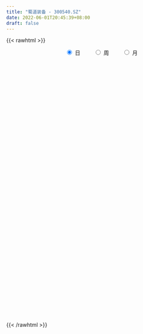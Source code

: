 ```yaml
---
title: "蜀道装备 - 300540.SZ"
date: 2022-06-01T20:45:39+08:00
draft: false
---
```

{{< rawhtml >}}
    <div style="text-align: center">
        <label style="padding: 1rem;"><input style="margin-right: .5rem" type="radio" name="period" value="D" checked onclick="period_change(this)">日</label>
        <label style="padding: 1rem;"><input style="margin-right: .5rem" type="radio" name="period" value="W" onclick="period_change(this)">周</label>
        <label style="padding: 1rem;"><input style="margin-right: .5rem" type="radio" name="period" value="M" onclick="period_change(this)">月</label>
    </div>
    <div id="chart" style="height: 700px;"></div> 
    <script type="text/javascript">
        const D_v = [15487.01,14985.45,11866.71,11725.35,17617.91,15800.18,17338.1,17106.5,16348.01,27650.5,30309.46,19472.51,12977.3,16371.07,14835.5,10976.0,11771.01,9877.78,8500.26,81813.55,76382.62,54698.46,32431.5,56734.54,30459.11,31703.02,46039.44,48944.32,33247.04,25998.52,37545.31,26115.52,20439.05,54640.87,38527.54,40361.51,35949.09,28441.03,24555.9,28656.33,52818.0,88487.26,54653.67,70849.61,59965.22,41745.02,41922.12,31054.97,33450.35,117391.21,143269.66,85613.53,66713.54,77301.54,101838.67,130208.81,105725.58,160867.31,116273.21,135493.23,91345.58,260689.05,256655.58,168277.73,119830.9,125265.69,144217.44,141860.81,141914.11,182143.1,175519.91,129649.89,126473.84,76357.59,101403.18,64773.76,81170.56,92045.07,109621.09,99888.38,95085.54,56014.99,42242.1,54832.68,40538.03,40065.52,46234.05,36513.03,68475.61,60937.37,39377.0,28018.51,28489.57,28840.37,30086.84,26316.01,49199.14,46244.61,53836.8,37937.01,46236.5,46355.31,29741.0,60829.52,92384.11,60978.09,46427.09,41606.92,50324.54,56544.46,61222.46,77576.89,55943.58,62855.98,50834.57,43490.47,35970.52,38072.96,88017.67,96680.37,58030.56,97355.72,135824.09,110740.21,68250.5,59288.69,57426.48,53417.5,49376.0,186128.57,185643.26,124708.43,100867.76,106215.74,83414.24,62376.57,69787.38,55408.02,86367.29,91299.81,72224.0,146271.22,98279.01,88678.11,59198.0,94698.54,92537.65,85050.55,69867.52,103724.04,50274.5,52856.01,51272.01,35445.01,82035.01,65107.52,44359.75,33101.0,39879.81,25454.54,28032.75,22286.96,18080.54,29042.26,21174.01,25176.81,20500.0,13029.38,22271.0,25619.0,35204.5,26344.2,17618.51,17258.0,23875.44,16687.0,21872.0,15574.02,12614.19,21040.19,24212.19,14170.5,21289.02,34484.69,21622.74,52560.87,38299.5,21706.46,24851.88,18101.53,53849.12,30366.28,17904.0,21853.0,25584.8,18942.53,15782.51,20489.84,26877.46,33659.1,103031.25,76541.15,41020.02,78528.21,143709.84,98681.45,59521.56,37139.05,27084.05,26712.0,25062.51,19960.04,45706.6,31422.0,20325.15,27726.45,24322.45,13401.5,19738.0,29291.01,12254.0,17285.5,23463.01,20565.04,13873.91,28153.02,21558.78,22287.16,18392.47,23111.81,18616.29,16434.04,10282.04,17639.04,21154.77,13140.5,11578.0,13848.54,18389.0,19493.0,21446.48,19752.78,20974.0,39181.5,20844.0,15761.0,14369.0,14544.18,19343.01,19936.0]
const D_histogram = [0.0,0.0197834758,0.0247194357,0.0366267612,0.0490050388,0.0500689152,0.0502530231,0.0363598116,-0.0067711862,-0.0206408896,0.0005583529,0.004334961,-0.0074836933,-0.0175915428,-0.0483933106,-0.0738480551,-0.1135939937,-0.1216643261,-0.1283259437,0.0171467744,0.1679845591,0.2258266509,0.2511900866,0.296414082,0.2776496736,0.2803943723,0.3105156681,0.32296234,0.2616773711,0.2193363925,0.1905888119,0.1146361944,0.0523836084,0.0375998191,0.046237902,0.0562346197,0.0396272701,-0.0349943855,-0.1253941417,-0.175986238,-0.1621983662,-0.0535282869,-0.0032816299,0.0664320754,0.0966781817,0.0984663318,-0.0129888955,-0.147430948,-0.1555180805,0.1059084626,0.3155459272,0.3642279406,0.3909688411,0.3569922131,0.3771857273,0.3617670537,0.3259256125,0.439878283,0.4058938389,0.422993251,0.7612591148,1.0337458338,1.0581865012,0.7007400209,0.3221005227,0.0782041083,-0.0986250435,-0.193290793,-0.2680692749,-0.1190825763,0.0413635254,-0.1447665277,-0.4614554068,-0.5991776249,-0.7437770615,-0.8215085116,-0.7665037153,-0.6945328537,-0.57646542,-0.6392356574,-0.5808603871,-0.5503979513,-0.505226154,-0.5228888882,-0.5433558719,-0.4860498004,-0.4195457796,-0.3510830365,-0.5477482966,-0.5116594864,-0.5627068899,-0.5514538071,-0.482616071,-0.4657096675,-0.465861393,-0.4009684106,-0.2186606714,-0.1517839505,-0.0002346612,0.0745500863,0.1532895956,0.2134382473,0.2391496496,0.3505117519,0.5248757968,0.5879926289,0.4778156417,0.4302721695,0.4445576302,0.3739424261,0.3857033462,0.4476004021,0.4064688648,0.3894209589,0.3383347159,0.2084703672,0.1012941793,-0.0277555073,0.097327424,0.2294126005,0.2620749754,0.2696784783,0.406704776,0.4616637435,0.4101971025,0.3537766,0.2619409021,0.1999880566,0.1167992264,0.3466739817,0.5659246747,0.5315222445,0.5231599848,0.5220688792,0.267217304,0.0932551641,-0.0338637421,-0.1931661518,-0.1506984005,-0.1017104569,-0.1281913666,0.1028395589,0.0681136839,0.0190914245,-0.0938011146,-0.0733922232,-0.0443636597,-0.1243103293,-0.1219438487,-0.3996830523,-0.5458698419,-0.6759994695,-0.7921696658,-0.8246864656,-0.7271582353,-0.6760199942,-0.6799869535,-0.6382392757,-0.6732333237,-0.6317051567,-0.6303817384,-0.6318306571,-0.5760653008,-0.5607161547,-0.5147043809,-0.53686661,-0.5151342588,-0.4601111959,-0.465829953,-0.3997689703,-0.4303922159,-0.3652284209,-0.2770722673,-0.1701984401,-0.0229839617,0.0659073942,0.042595292,0.0489985905,0.0825140502,0.1661776005,0.2414087534,0.2813336166,0.3417055794,0.3962717111,0.440244347,0.4749068375,0.4695637801,0.4606920638,0.4592345382,0.4448612087,0.4712716496,0.3797489283,0.2814197205,0.1361124347,0.0560974194,-0.0089213056,-0.0808953999,-0.1870949686,-0.3527870057,-0.3082379599,-0.0607945376,0.0789008491,0.1773823222,0.313387938,0.4337983906,0.360358339,0.1875903653,0.0262888178,-0.1130482534,-0.180002346,-0.21170797,-0.233854013,-0.1430152177,-0.152997953,-0.1461677425,-0.2488016164,-0.2315796328,-0.2532047492,-0.3051258658,-0.3949548764,-0.4142281007,-0.3943438242,-0.3564417283,-0.3690476808,-0.3326752371,-0.4371457153,-0.4772784998,-0.4234780687,-0.3834948399,-0.2500092752,-0.092425742,0.0109468416,0.0978714993,0.1786415857,0.2470837843,0.3030099181,0.3366198609,0.349884274,0.3591145302,0.3747247211,0.3984049358,0.4096776445,0.4346232553,0.3816011758,0.3556487071,0.3210475799,0.2814695803,0.2561598075,0.2539377324,0.2733824079]
const D_fast = [0.0,0.0247293447,0.0358451636,0.0569091794,0.0815387167,0.0951198219,0.1078671855,0.103063927,0.0582401327,0.0392102068,0.0605490375,0.0654093859,0.0517198083,0.0372140731,-0.0056860223,-0.0496027806,-0.1177472176,-0.1562336316,-0.1949767351,-0.0452173235,0.147616601,0.2619153555,0.350076313,0.4694038288,0.5200518388,0.5928951306,0.7006453435,0.7938326003,0.7979669742,0.8104600937,0.8293597161,0.7820661472,0.7329094633,0.7275256287,0.7477231871,0.7717785598,0.7650780277,0.6817077758,0.5599594841,0.4653708283,0.4386091086,0.5338971161,0.5833233657,0.6696450898,0.7240607416,0.7504654745,0.6357630235,0.4644632339,0.4174965813,0.70540024,0.9939241864,1.133663185,1.2581462957,1.313417721,1.4279076671,1.5029307568,1.5485707188,1.77249296,1.8399819757,1.9628297005,2.491410343,3.0223335205,3.3113208132,3.1290593381,2.8309449706,2.6065995833,2.4051141706,2.2621257228,2.1203299222,2.2395459767,2.4103329598,2.1880112747,1.7559585439,1.4684419196,1.1378982177,0.8547896396,0.7181685071,0.6165061553,0.590457234,0.3678780822,0.2810382558,0.1739012037,0.0927664625,-0.0556184938,-0.2119244454,-0.276130824,-0.3145132481,-0.3338212641,-0.6674235984,-0.7592496598,-0.9509737858,-1.0775841548,-1.1294004364,-1.2289214498,-1.3455385236,-1.3808876438,-1.2532450725,-1.2243143392,-1.0728237152,-0.9794014461,-0.8623395378,-0.7488313244,-0.6633325096,-0.4643424694,-0.1587594753,0.0513555141,0.0606324372,0.1206570074,0.2460818756,0.2689522781,0.3771390347,0.5509361912,0.61142187,0.6917292039,0.7252266398,0.6474798829,0.5656272399,0.4296386765,0.5790534637,0.7684917904,0.8666729091,0.9416960316,1.1803985232,1.3507734267,1.4018560613,1.4338797088,1.4075292365,1.395573405,1.3415843815,1.6581276322,2.0188594938,2.1173376248,2.2397653613,2.3691914755,2.1811442262,2.0304958774,1.8949110356,1.687317088,1.6921102391,1.7156705685,1.6571418172,1.9138826324,1.8961851784,1.8519357751,1.7155929574,1.717653793,1.7355914415,1.6245671896,1.596447708,1.2187877414,0.9361334913,0.6370039964,0.3227913835,0.0841029674,-0.0001583611,-0.1180251186,-0.2919888162,-0.4098009574,-0.6131033364,-0.7295014585,-0.8857734748,-1.0451800578,-1.1334310266,-1.2582609193,-1.3409252407,-1.4973041222,-1.6043553357,-1.6643600718,-1.7865363172,-1.8204175771,-1.9586388767,-1.9847821869,-1.9658941002,-1.9015698829,-1.760101395,-1.6547331905,-1.6673964697,-1.6487435236,-1.5945995513,-1.4693916009,-1.3338082597,-1.2235499923,-1.0777516347,-0.9241175752,-0.7700838525,-0.6166946527,-0.504646765,-0.3983454654,-0.2849943564,-0.1881523838,-0.0439240305,-0.0405095197,-0.0684837974,-0.1797629745,-0.2457536349,-0.3130026864,-0.4052006306,-0.5581739415,-0.8120627299,-0.8445731741,-0.6123283862,-0.4529077873,-0.3100807336,-0.0957281333,0.1331319169,0.14978145,0.0239110677,-0.1308182753,-0.2984174099,-0.410372089,-0.4950047055,-0.5756142517,-0.5205292608,-0.5687614844,-0.5984732095,-0.7633074876,-0.8039804121,-0.8889067158,-1.0171092988,-1.2056770286,-1.3285072781,-1.4072089575,-1.4584172938,-1.5632851664,-1.610081532,-1.8238384391,-1.9832908485,-2.0353599345,-2.0912504158,-2.0202671698,-1.8857900721,-1.7796807782,-1.6682882456,-1.5428577628,-1.412644618,-1.2809660047,-1.1632010968,-1.0624656151,-0.9634567264,-0.8541653552,-0.7308839065,-0.6171917868,-0.4835903621,-0.4412121477,-0.3782524396,-0.3325916719,-0.3018022764,-0.2630720972,-0.2018097393,-0.1140194618]
const D_slow = [0.0,0.0049458689,0.0111257279,0.0202824182,0.0325336779,0.0450509067,0.0576141625,0.0667041154,0.0650113188,0.0598510964,0.0599906846,0.0610744249,0.0592035016,0.0548056159,0.0427072882,0.0242452745,-0.004153224,-0.0345693055,-0.0666507914,-0.0623640978,-0.020367958,0.0360887047,0.0988862263,0.1729897468,0.2424021652,0.3125007583,0.3901296753,0.4708702603,0.5362896031,0.5911237012,0.6387709042,0.6674299528,0.6805258549,0.6899258097,0.7014852852,0.7155439401,0.7254507576,0.7167021612,0.6853536258,0.6413570663,0.6008074748,0.587425403,0.5866049956,0.6032130144,0.6273825598,0.6519991428,0.6487519189,0.6118941819,0.5730146618,0.5994917774,0.6783782592,0.7694352444,0.8671774546,0.9564255079,1.0507219398,1.1411637032,1.2226451063,1.332614677,1.4340881368,1.5398364495,1.7301512282,1.9885876867,2.253134312,2.4283193172,2.5088444479,2.528395475,2.5037392141,2.4554165158,2.3883991971,2.358628553,2.3689694344,2.3327778024,2.2174139507,2.0676195445,1.8816752791,1.6762981512,1.4846722224,1.311039009,1.166922654,1.0071137396,0.8618986429,0.724299155,0.5979926165,0.4672703945,0.3314314265,0.2099189764,0.1050325315,0.0172617724,-0.1196753018,-0.2475901734,-0.3882668959,-0.5261303476,-0.6467843654,-0.7632117823,-0.8796771305,-0.9799192332,-1.034584401,-1.0725303887,-1.072589054,-1.0539515324,-1.0156291335,-0.9622695717,-0.9024821593,-0.8148542213,-0.6836352721,-0.5366371149,-0.4171832044,-0.3096151621,-0.1984757545,-0.104990148,-0.0085643115,0.1033357891,0.2049530053,0.302308245,0.386891924,0.4390095158,0.4643330606,0.4573941838,0.4817260398,0.5390791899,0.6045979337,0.6720175533,0.7736937473,0.8891096832,0.9916589588,1.0801031088,1.1455883343,1.1955853485,1.2247851551,1.3114536505,1.4529348192,1.5858153803,1.7166053765,1.8471225963,1.9139269223,1.9372407133,1.9287747778,1.8804832398,1.8428086397,1.8173810254,1.7853331838,1.8110430735,1.8280714945,1.8328443506,1.809394072,1.7910460162,1.7799551012,1.7488775189,1.7183915567,1.6184707937,1.4820033332,1.3130034658,1.1149610494,0.908789433,0.7269998742,0.5579948756,0.3879981372,0.2284383183,0.0601299874,-0.0977963018,-0.2553917364,-0.4133494007,-0.5573657259,-0.6975447646,-0.8262208598,-0.9604375123,-1.089221077,-1.2042488759,-1.3207063642,-1.4206486068,-1.5282466608,-1.619553766,-1.6888218328,-1.7313714428,-1.7371174333,-1.7206405847,-1.7099917617,-1.6977421141,-1.6771136015,-1.6355692014,-1.5752170131,-1.5048836089,-1.4194572141,-1.3203892863,-1.2103281995,-1.0916014902,-0.9742105451,-0.8590375292,-0.7442288946,-0.6330135925,-0.5151956801,-0.420258448,-0.3499035179,-0.3158754092,-0.3018510543,-0.3040813807,-0.3243052307,-0.3710789729,-0.4592757243,-0.5363352143,-0.5515338486,-0.5318086364,-0.4874630558,-0.4091160713,-0.3006664737,-0.2105768889,-0.1636792976,-0.1571070931,-0.1853691565,-0.230369743,-0.2832967355,-0.3417602387,-0.3775140431,-0.4157635314,-0.452305467,-0.5145058711,-0.5724007793,-0.6357019666,-0.711983433,-0.8107221522,-0.9142791773,-1.0128651334,-1.1019755655,-1.1942374856,-1.2774062949,-1.3866927237,-1.5060123487,-1.6118818659,-1.7077555758,-1.7702578946,-1.7933643301,-1.7906276197,-1.7661597449,-1.7214993485,-1.6597284024,-1.5839759229,-1.4998209576,-1.4123498891,-1.3225712566,-1.2288900763,-1.1292888424,-1.0268694312,-0.9182136174,-0.8228133235,-0.7339011467,-0.6536392517,-0.5832718567,-0.5192319048,-0.4557474717,-0.3874018697]
const D_data = [['2021-05-21', 17.1, 17.46, 16.91, 17.61],['2021-05-24', 17.46, 17.77, 17.35, 18.06],['2021-05-25', 17.62, 17.67, 17.41, 17.95],['2021-05-26', 17.67, 17.83, 17.59, 17.93],['2021-05-27', 17.85, 17.94, 17.75, 18.29],['2021-05-28', 17.99, 17.88, 17.67, 18.48],['2021-05-31', 17.88, 17.92, 17.8, 18.08],['2021-06-01', 17.91, 17.75, 17.5, 17.96],['2021-06-02', 17.7, 17.25, 17.24, 17.84],['2021-06-03', 17.2, 17.46, 17.02, 18.05],['2021-06-04', 17.25, 17.92, 17.1, 18.09],['2021-06-07', 17.8, 17.78, 17.35, 17.84],['2021-06-08', 17.7, 17.57, 17.4, 17.7],['2021-06-09', 17.43, 17.53, 17.37, 17.86],['2021-06-10', 17.53, 17.14, 17.13, 17.53],['2021-06-11', 17.15, 17.01, 17.01, 17.29],['2021-06-15', 16.98, 16.58, 16.58, 17.15],['2021-06-16', 16.58, 16.75, 16.51, 16.85],['2021-06-17', 16.68, 16.62, 16.51, 16.83],['2021-06-18', 16.62, 18.85, 16.61, 19.0],['2021-06-21', 18.89, 19.79, 18.51, 21.0],['2021-06-22', 19.69, 19.35, 18.62, 19.78],['2021-06-23', 19.07, 19.37, 19.05, 19.8],['2021-06-24', 19.37, 20.05, 19.03, 20.96],['2021-06-25', 19.87, 19.58, 19.41, 20.4],['2021-06-28', 19.9, 20.07, 19.58, 20.35],['2021-06-29', 20.0, 20.79, 20.0, 21.36],['2021-06-30', 20.78, 21.0, 20.2, 21.41],['2021-07-01', 20.7, 20.25, 20.21, 21.39],['2021-07-02', 20.31, 20.48, 19.94, 20.75],['2021-07-05', 20.48, 20.71, 19.63, 20.88],['2021-07-06', 20.48, 20.05, 19.78, 20.85],['2021-07-07', 19.95, 20.01, 19.66, 20.45],['2021-07-08', 20.01, 20.53, 19.87, 21.78],['2021-07-09', 20.09, 20.94, 19.79, 21.17],['2021-07-12', 21.04, 21.15, 20.8, 21.88],['2021-07-13', 21.06, 20.94, 20.8, 21.8],['2021-07-14', 20.81, 20.07, 20.0, 20.81],['2021-07-15', 19.76, 19.46, 19.25, 19.88],['2021-07-16', 19.44, 19.55, 19.27, 20.22],['2021-07-19', 20.2, 20.21, 19.8, 21.5],['2021-07-20', 19.7, 21.73, 19.5, 22.1],['2021-07-21', 21.6, 21.49, 20.9, 21.93],['2021-07-22', 21.5, 22.17, 21.49, 23.18],['2021-07-23', 22.16, 22.1, 21.85, 23.25],['2021-07-26', 21.7, 22.0, 21.09, 22.11],['2021-07-27', 21.98, 20.41, 20.28, 22.25],['2021-07-28', 20.02, 19.48, 19.01, 20.5],['2021-07-29', 19.88, 20.64, 19.71, 20.92],['2021-07-30', 20.72, 24.77, 20.65, 24.77],['2021-08-02', 25.0, 25.66, 24.62, 26.62],['2021-08-03', 25.41, 24.72, 24.39, 25.56],['2021-08-04', 24.8, 25.07, 24.36, 25.94],['2021-08-05', 25.14, 24.72, 24.11, 26.49],['2021-08-06', 24.73, 25.8, 24.56, 26.39],['2021-08-09', 26.65, 25.82, 25.6, 28.34],['2021-08-10', 25.26, 25.87, 24.85, 26.8],['2021-08-11', 26.0, 28.45, 25.64, 30.87],['2021-08-12', 28.45, 27.35, 27.03, 28.84],['2021-08-13', 26.38, 28.49, 25.56, 29.79],['2021-08-16', 28.42, 34.19, 28.18, 34.19],['2021-08-17', 36.98, 36.01, 35.91, 40.96],['2021-08-18', 32.0, 34.85, 32.0, 38.4],['2021-08-19', 33.84, 30.2, 30.0, 34.5],['2021-08-20', 29.61, 28.7, 28.4, 30.68],['2021-08-23', 29.2, 29.22, 28.51, 30.2],['2021-08-24', 29.95, 29.27, 28.43, 30.73],['2021-08-25', 28.19, 29.8, 27.93, 30.59],['2021-08-26', 29.06, 29.75, 28.61, 30.99],['2021-08-27', 30.09, 32.94, 29.28, 33.0],['2021-08-30', 31.48, 34.23, 30.26, 35.27],['2021-08-31', 33.3, 30.11, 29.56, 33.7],['2021-09-01', 29.76, 27.19, 26.88, 31.44],['2021-09-02', 27.0, 28.08, 26.7, 28.6],['2021-09-03', 27.82, 26.97, 25.3, 28.52],['2021-09-06', 26.9, 26.83, 25.7, 27.3],['2021-09-07', 27.09, 28.02, 26.62, 28.35],['2021-09-08', 28.05, 28.19, 27.3, 29.25],['2021-09-09', 28.0, 28.95, 27.77, 30.03],['2021-09-10', 28.38, 26.5, 26.24, 28.38],['2021-09-13', 26.3, 27.65, 25.32, 28.28],['2021-09-14', 27.74, 27.2, 26.86, 28.28],['2021-09-15', 27.01, 27.26, 26.6, 27.64],['2021-09-16', 27.86, 26.21, 26.06, 28.75],['2021-09-17', 26.66, 25.7, 25.55, 26.99],['2021-09-22', 25.0, 26.4, 24.85, 26.92],['2021-09-23', 26.98, 26.51, 26.48, 28.19],['2021-09-24', 26.07, 26.6, 25.71, 27.0],['2021-09-27', 24.02, 22.56, 22.32, 25.47],['2021-09-28', 23.04, 24.59, 23.04, 25.21],['2021-09-29', 23.86, 22.98, 22.93, 24.75],['2021-09-30', 23.68, 23.14, 22.68, 23.68],['2021-10-08', 23.7, 23.58, 23.17, 24.29],['2021-10-11', 24.07, 22.68, 22.51, 24.18],['2021-10-12', 22.89, 22.02, 21.7, 23.23],['2021-10-13', 22.2, 22.53, 21.79, 22.74],['2021-10-14', 22.53, 24.28, 22.35, 24.55],['2021-10-15', 23.88, 23.21, 22.93, 23.93],['2021-10-18', 22.97, 24.65, 22.97, 24.67],['2021-10-19', 24.51, 24.18, 24.05, 25.11],['2021-10-20', 23.99, 24.59, 23.52, 25.61],['2021-10-21', 24.6, 24.74, 24.31, 25.57],['2021-10-22', 24.56, 24.59, 24.07, 25.21],['2021-10-25', 24.93, 26.15, 24.7, 26.68],['2021-10-26', 26.18, 27.96, 25.31, 28.0],['2021-10-27', 27.96, 27.57, 26.89, 28.44],['2021-10-28', 27.5, 25.63, 25.6, 27.5],['2021-10-29', 25.97, 26.3, 25.65, 27.43],['2021-11-01', 25.9, 27.3, 25.87, 27.49],['2021-11-02', 26.92, 26.39, 26.26, 28.25],['2021-11-03', 26.58, 27.56, 26.48, 28.47],['2021-11-04', 27.53, 28.73, 27.15, 28.73],['2021-11-05', 28.4, 27.86, 27.61, 28.69],['2021-11-08', 29.17, 28.36, 27.9, 29.87],['2021-11-09', 27.81, 28.09, 27.22, 28.29],['2021-11-10', 27.8, 26.89, 26.58, 27.96],['2021-11-11', 26.81, 26.72, 26.27, 27.23],['2021-11-12', 26.78, 25.9, 25.89, 26.93],['2021-11-15', 26.0, 29.17, 25.99, 29.8],['2021-11-16', 28.62, 30.16, 28.2, 30.5],['2021-11-17', 30.0, 29.64, 29.61, 30.76],['2021-11-18', 30.98, 29.74, 28.72, 32.3],['2021-11-19', 28.1, 32.13, 28.1, 33.6],['2021-11-22', 32.64, 32.09, 31.44, 34.1],['2021-11-23', 31.42, 31.25, 31.0, 32.18],['2021-11-24', 31.45, 31.35, 30.6, 32.37],['2021-11-25', 31.26, 30.91, 30.82, 32.35],['2021-11-26', 30.3, 31.22, 30.3, 32.25],['2021-11-29', 30.08, 30.86, 30.01, 31.94],['2021-11-30', 31.8, 35.55, 31.4, 37.03],['2021-12-01', 34.51, 37.2, 33.6, 38.94],['2021-12-02', 36.17, 35.18, 35.1, 37.51],['2021-12-03', 35.9, 36.05, 35.3, 37.19],['2021-12-06', 36.0, 36.79, 34.32, 37.0],['2021-12-07', 36.27, 33.5, 33.16, 36.5],['2021-12-08', 33.87, 33.77, 33.0, 34.99],['2021-12-09', 33.78, 33.84, 32.87, 34.6],['2021-12-10', 33.33, 32.84, 32.18, 33.85],['2021-12-13', 32.9, 35.18, 32.9, 35.8],['2021-12-14', 34.6, 35.67, 34.19, 36.88],['2021-12-15', 35.8, 34.95, 34.9, 36.8],['2021-12-16', 34.59, 38.98, 34.53, 40.38],['2021-12-17', 38.31, 36.51, 36.51, 38.6],['2021-12-20', 36.98, 36.4, 35.5, 37.96],['2021-12-21', 36.97, 35.39, 34.9, 36.97],['2021-12-22', 36.1, 37.0, 35.51, 38.43],['2021-12-23', 36.45, 37.45, 36.01, 38.83],['2021-12-24', 37.42, 36.13, 35.7, 38.8],['2021-12-27', 36.6, 37.1, 36.01, 38.0],['2021-12-28', 36.65, 32.87, 32.35, 37.11],['2021-12-29', 33.39, 33.21, 32.58, 34.33],['2021-12-30', 33.0, 32.37, 32.0, 33.68],['2021-12-31', 32.37, 31.46, 31.26, 32.74],['2022-01-04', 31.49, 31.6, 31.2, 31.94],['2022-01-05', 31.5, 32.9, 29.78, 33.0],['2022-01-06', 32.0, 32.25, 31.01, 33.88],['2022-01-07', 31.97, 31.21, 31.21, 33.16],['2022-01-10', 30.84, 31.4, 30.5, 31.86],['2022-01-11', 31.25, 29.95, 29.88, 31.75],['2022-01-12', 30.0, 30.4, 30.0, 30.7],['2022-01-13', 30.26, 29.48, 29.24, 30.52],['2022-01-14', 29.27, 28.89, 28.89, 29.72],['2022-01-17', 28.79, 29.2, 28.48, 29.44],['2022-01-18', 29.35, 28.34, 28.18, 29.43],['2022-01-19', 28.01, 28.35, 27.77, 28.73],['2022-01-20', 28.43, 27.01, 26.93, 28.43],['2022-01-21', 27.22, 26.99, 26.49, 27.33],['2022-01-24', 26.99, 27.06, 26.64, 27.47],['2022-01-25', 26.99, 25.88, 25.88, 27.76],['2022-01-26', 26.35, 26.4, 26.2, 27.36],['2022-01-27', 25.0, 24.74, 24.56, 26.09],['2022-01-28', 24.77, 25.49, 24.77, 25.88],['2022-02-07', 26.3, 25.7, 25.51, 26.4],['2022-02-08', 25.8, 26.04, 25.61, 26.49],['2022-02-09', 26.0, 26.91, 26.0, 27.05],['2022-02-10', 26.9, 26.59, 26.44, 27.17],['2022-02-11', 26.62, 25.16, 25.14, 26.87],['2022-02-14', 25.01, 25.28, 24.82, 25.95],['2022-02-15', 25.17, 25.54, 25.15, 25.69],['2022-02-16', 25.7, 26.35, 25.7, 26.76],['2022-02-17', 26.27, 26.61, 26.06, 26.98],['2022-02-18', 26.29, 26.47, 26.03, 26.55],['2022-02-21', 26.2, 27.04, 26.16, 27.21],['2022-02-22', 27.0, 27.38, 26.58, 28.5],['2022-02-23', 27.24, 27.67, 27.03, 27.88],['2022-02-24', 27.59, 27.97, 27.07, 28.98],['2022-02-25', 28.0, 27.78, 27.55, 28.72],['2022-02-28', 27.77, 27.94, 27.17, 28.01],['2022-03-01', 28.37, 28.26, 27.83, 28.59],['2022-03-02', 28.16, 28.32, 27.88, 28.7],['2022-03-03', 28.48, 29.15, 28.0, 29.8],['2022-03-04', 29.1, 27.77, 27.74, 29.1],['2022-03-07', 27.94, 27.38, 27.25, 28.15],['2022-03-08', 27.24, 26.25, 25.93, 27.38],['2022-03-09', 26.64, 26.49, 24.89, 26.96],['2022-03-10', 26.61, 26.26, 26.2, 27.43],['2022-03-11', 26.14, 25.72, 25.18, 26.14],['2022-03-14', 25.55, 24.65, 24.65, 26.5],['2022-03-15', 24.5, 22.89, 22.81, 24.66],['2022-03-16', 23.18, 24.86, 22.46, 24.95],['2022-03-17', 25.38, 27.97, 25.0, 29.83],['2022-03-18', 28.08, 27.6, 27.26, 28.88],['2022-03-21', 27.6, 27.76, 27.11, 27.88],['2022-03-22', 28.01, 29.0, 27.5, 29.5],['2022-03-23', 31.5, 29.75, 29.0, 34.4],['2022-03-24', 28.75, 27.73, 27.46, 30.28],['2022-03-25', 26.91, 26.01, 26.01, 27.3],['2022-03-28', 25.5, 25.31, 25.05, 26.28],['2022-03-29', 25.66, 24.71, 24.6, 25.78],['2022-03-30', 25.1, 24.91, 24.63, 25.27],['2022-03-31', 24.81, 24.89, 24.48, 25.18],['2022-04-01', 24.68, 24.64, 24.2, 24.88],['2022-04-06', 25.09, 26.04, 24.0, 26.09],['2022-04-07', 25.33, 24.82, 24.82, 25.96],['2022-04-08', 24.6, 24.84, 24.19, 25.3],['2022-04-11', 24.84, 22.98, 22.9, 24.84],['2022-04-12', 22.49, 23.98, 22.28, 24.22],['2022-04-13', 23.68, 23.2, 23.06, 24.0],['2022-04-14', 23.2, 22.3, 22.22, 23.58],['2022-04-15', 22.16, 21.05, 20.75, 22.16],['2022-04-18', 21.05, 21.19, 20.4, 21.26],['2022-04-19', 21.24, 21.22, 20.93, 21.79],['2022-04-20', 21.56, 21.15, 21.15, 22.48],['2022-04-21', 20.96, 20.13, 20.0, 21.55],['2022-04-22', 20.1, 20.35, 19.92, 20.99],['2022-04-25', 20.01, 17.9, 17.88, 20.5],['2022-04-26', 18.1, 17.74, 17.61, 18.63],['2022-04-27', 18.29, 18.37, 16.93, 18.5],['2022-04-28', 18.2, 17.89, 17.85, 18.47],['2022-04-29', 18.19, 19.03, 18.01, 19.3],['2022-05-05', 19.04, 19.73, 19.03, 20.1],['2022-05-06', 19.5, 19.47, 18.89, 19.97],['2022-05-09', 19.59, 19.57, 19.18, 19.97],['2022-05-10', 19.56, 19.81, 19.11, 19.94],['2022-05-11', 19.82, 19.99, 19.71, 20.8],['2022-05-12', 19.89, 20.16, 19.61, 20.51],['2022-05-13', 20.19, 20.16, 19.9, 20.57],['2022-05-16', 20.16, 20.1, 19.9, 20.73],['2022-05-17', 20.04, 20.2, 19.66, 20.46],['2022-05-18', 20.19, 20.46, 20.06, 20.62],['2022-05-19', 20.46, 20.81, 19.88, 20.93],['2022-05-20', 20.66, 20.92, 20.57, 21.15],['2022-05-23', 21.0, 21.39, 20.7, 21.39],['2022-05-24', 21.39, 20.54, 20.52, 22.35],['2022-05-25', 20.54, 20.85, 20.44, 21.58],['2022-05-26', 20.66, 20.75, 20.25, 21.27],['2022-05-27', 21.0, 20.64, 20.35, 21.2],['2022-05-30', 20.72, 20.78, 20.3, 20.98],['2022-05-31', 20.8, 21.13, 20.43, 21.17],['2022-06-01', 20.94, 21.6, 20.86, 21.75]]
const W_v = [76023.65,31870.2,34581.03,24594.49,43105.88,30894.48,43162.38,40147.54,40916.74,49316.26,30495.44,36621.08,28697.0,32984.0,27775.3,27936.61,89181.34,18916.93,15472.42,18862.0,15109.0,24103.96,22277.21,14916.74,16008.83,16476.0,16175.4,17000.0,15944.33,7935.97,5244.77,18593.98,21757.34,29289.64,45250.54,27428.59,63050.7,48274.35,28203.58,39313.54,19648.7,42674.18,94457.56,144427.06,36258.21,281838.81,199279.31,162042.51,244351.37,382372.26,398556.55,268087.97,193986.63,145017.41,133893.41,112487.72,111324.75,77416.93,165330.88,185273.06,171250.26,255350.21,216674.6,142564.77,107701.64,121500.47,193442.85,269935.18,140933.37,128516.91,223272.99,122848.6,87485.13,57105.94,29611.01,84652.68,54387.02,67939.93,70029.46,68770.62,89566.38,130177.04,150176.47,123918.09,242292.29,392624.53,292752.47,348502.51,260664.88,464600.0700000001,92388.47,172015.12,161183.88,277433.25,283414.98,133327.1,200205.79,162996.08,149833.76,87523.29,78740.21,72758.34,60713.38,83816.92,75779.52,78725.51,122288.63,266880.09,130507.8,189263.04,111059.39,79116.09,12869.04,90407.04,113362.6,72325.47,50550.87,50972.74,42827.46,37075.58,24044.37,51983.9,36293.13,76403.02,82956.77,43573.7,69978.13,140092.05,81777.01,65993.23,154469.61,161524.35,116575.89,86734.33,90606.39,73158.2,51884.85,58770.04,224262.82,669292.9199999999,484172.14,148771.71,69633.02,92852.16,96658.87,72491.06,130323.76,67426.27,81812.99,94304.84,61103.73,130787.81,88366.15,92792.12,29971.91,246673.02,152403.68,129207.93,177235.44,249683.67,547295.01,549038.3300000001,459997.64,170920.53,46404.08,507061.27,690130.73,388375.96,797138.39,594293.73,528942.78,357494.94,230818.75,192664.46,156892.11,265281.39,141392.46,170015.65,124632.64,235950.55,121513.66,76870.19,57650.19,34013.55,119321.72,167829.83,158301.57,168472.06,241597.05,102621.52,280108.92,160322.62,188256.23,112258.28,37060.71,104646.43,56072.46,71995.6,108752.57,74632.38,111962.6,250706.23,185932.34,177268.29,157963.86,326773.76,265563.67,474736.9399999999,648568.14,896798.84,735401.15,609404.4099999999,447498.86,288713.34,122812.6,196808.49,28489.57,180686.97,214106.62,302225.73,301611.93,231224.5,475908.4099999999,349123.38,646724.02,377201.9500000001,494441.33,420162.8499999999,327994.08,226947.29,148755.06,113973.62,122468.08,97310.95,87611.09,168256.82,148875.27,100066.84,260598.8,421461.08,135957.65,97453.75,114479.41,87441.46,113503.24,35050.33,73794.35,92929.8,111129.5,53823.19]
const W_histogram = [0.0,-0.0228722507,-0.128307544,-0.2068052132,-0.1981769604,-0.154845219,-0.0654196324,0.0136219965,0.0374997102,0.076295341,0.0464118433,0.0787290255,0.0265734162,0.033024731,-0.0483290844,-0.0388524587,-0.1537444679,-0.2440482469,-0.2852643939,-0.3331523711,-0.327305368,-0.282252567,-0.2351046489,-0.1961991019,-0.1979455903,-0.200480671,-0.1868253822,-0.3009925313,-0.4195483607,-0.4510845996,-0.4224234469,-0.3409041756,-0.2106821269,-0.1215275681,-0.0713997604,0.0814346084,0.239602491,0.2863767611,0.1966837299,0.2171813498,0.2636614254,0.2962795572,0.4042396123,0.9446949564,1.0865028625,0.9545472811,0.8163983596,0.4369290012,0.1975133091,0.1114473739,0.0372853756,0.0482242848,-0.0893146853,-0.2673138398,-0.2984249174,-0.3637317765,-0.3711123688,-0.409059367,-0.3244908582,-0.311302453,-0.2429098525,-0.0786644116,-0.1027254085,-0.2496804045,-0.3043591713,-0.265183274,-0.1310736553,0.0048869623,0.0202974798,0.0636819757,0.1482820129,0.148917585,0.0577264595,-0.0265419822,-0.0574423232,-0.042950122,-0.0350407616,-0.0653325539,-0.1394654248,-0.1337627974,-0.0665596244,0.0180018088,0.0637735139,0.137424198,0.2288356327,0.4953675409,0.7693664093,1.029375702,1.3021970227,1.1075106973,0.9030777557,0.6884626156,0.3867682299,0.4222266879,0.3135731476,0.090926351,-0.0593088116,-0.1179585225,-0.1801507949,-0.2281610307,-0.3648093142,-0.4344475539,-0.501370149,-0.5714804543,-0.6258856948,-0.6712550402,-0.5772155623,-0.5082460926,-0.4097115036,-0.2294159488,-0.1601884652,-0.1339288749,-0.1063925038,-0.015611527,-0.0382064691,-0.0370350011,-0.0648635238,-0.0888914265,-0.1453489503,-0.1902068703,-0.2320101348,-0.2042568969,-0.1472597373,-0.0656763588,-0.026914476,0.0135930021,0.0485792806,0.1010835225,0.031735135,-0.0900608772,-0.0961967814,0.003797576,-0.0570747238,-0.0028646148,0.0054316356,-0.0154909322,-0.0154066967,-0.0135803752,0.3043281083,0.4599272388,0.2888214591,0.1071109186,-0.0153204829,-0.1138763151,-0.1875805417,-0.2280536133,-0.1699559681,-0.1424747169,-0.0649975736,0.035914085,0.0925353948,0.159698764,0.1804452901,0.185916039,0.2704464301,0.370126123,0.3704856995,0.3390007451,0.3662916475,0.4664472296,0.5185293332,0.7784367946,0.6643628655,0.5073361277,0.4427817691,0.7046818215,0.7684886089,0.5913570656,0.7031933342,0.7538346644,0.757918289,0.4870954505,0.1802214495,-0.1425071135,-0.3385912103,-0.4487134756,-0.6443034805,-0.8447271145,-0.9534237452,-0.827001579,-0.8732131202,-0.9345088572,-0.8818532394,-0.7668217888,-0.6386747772,-0.4520478276,-0.2924029612,-0.1465233413,-0.0038212729,-0.0231070174,0.1832483334,0.2045367437,0.2288620112,0.0873680026,-0.0129939415,-0.062500874,-0.1061131318,-0.1013829836,-0.0906203541,-0.1370611154,-0.0411103869,0.0683147651,0.1911424771,0.2874163979,0.2432823208,0.3643439177,0.58942842,0.7619087673,0.9965769223,1.0973822912,1.3636847042,1.0650709847,0.7766022411,0.4867843174,0.3186940367,-0.0432595277,-0.2587611526,-0.4222751264,-0.4319892129,-0.3227508612,-0.1535189159,-0.1798438424,0.1957165356,0.3473791439,0.7162782061,0.6872720108,0.8478861564,0.8585369569,0.498900748,0.2069655182,-0.1598066029,-0.5270905866,-0.8487133508,-1.0482554945,-1.0537693865,-0.9349793284,-0.8266134428,-0.8587659603,-0.7245464825,-0.7128801733,-0.762974699,-0.7472209759,-0.9439500932,-1.0641984386,-1.1673479289,-1.139393211,-1.0121790242,-0.8226455061,-0.6684824934,-0.4639129981]
const W_fast = [0.0,-0.0285903134,-0.1661024927,-0.2963014651,-0.3372174525,-0.3325970158,-0.2595263373,-0.1770792092,-0.1438265681,-0.085957102,-0.1042376388,-0.0522382003,-0.0977504555,-0.083042958,-0.1764790445,-0.1767155334,-0.3300436597,-0.4813595003,-0.5938917459,-0.7250678158,-0.8010471547,-0.8265574954,-0.8381857396,-0.8483299681,-0.899562854,-0.9522181025,-0.9852691592,-1.1746844412,-1.3981273608,-1.5424347495,-1.6193794586,-1.6230862312,-1.5455347142,-1.4867620475,-1.4544841798,-1.2812911589,-1.0632226536,-0.9448541932,-0.9853762919,-0.9105833345,-0.7981879026,-0.6914998815,-0.4824799233,0.2941491598,0.7075827816,0.8142640205,0.8802146889,0.6099775808,0.419940216,0.3617361243,0.2968954698,0.3198904503,0.1600228088,-0.0848048056,-0.1905221125,-0.3467619158,-0.4469206003,-0.5871324403,-0.583686646,-0.648323854,-0.6406587166,-0.4960793786,-0.5458217277,-0.7551968248,-0.8859653844,-0.9130853056,-0.8117441008,-0.6745617426,-0.6540768552,-0.5947718653,-0.4731013249,-0.4352363565,-0.5119958672,-0.6028998045,-0.6481607262,-0.6444060555,-0.6452568854,-0.6918818162,-0.8008810433,-0.8286191153,-0.7780558484,-0.688993963,-0.6272788795,-0.5192721458,-0.370651803,0.0197219904,0.4860624611,1.0034156794,1.6017862557,1.6839776047,1.7053141019,1.6628146157,1.4578122876,1.5988274176,1.5685671642,1.3686519553,1.2035895898,1.1154502483,1.0082202771,0.9031697837,0.6753191716,0.4970690434,0.3048039111,0.0918234923,-0.119053172,-0.3322362774,-0.3825006901,-0.4405927435,-0.4444860304,-0.3215444628,-0.2923640955,-0.299586724,-0.2986484788,-0.2117703838,-0.2439169432,-0.2520042254,-0.2960486291,-0.3422993884,-0.4350941498,-0.5275037874,-0.6273095856,-0.6506205718,-0.6304383466,-0.5652740579,-0.533240794,-0.4893350653,-0.4422039667,-0.3644288442,-0.425843448,-0.5701546795,-0.600339779,-0.4993960276,-0.5745370084,-0.5210430531,-0.5113888937,-0.5361841946,-0.5399516333,-0.5415204056,-0.147529895,0.1230510452,0.0241506303,-0.1307821806,-0.2570437028,-0.3840686138,-0.5046679759,-0.6021544507,-0.5865457976,-0.5946832256,-0.5334554757,-0.4235652959,-0.3438101374,-0.2367220771,-0.1708642285,-0.1189144698,0.0332275288,0.2254387524,0.3184197538,0.3716849857,0.4905487999,0.7073161895,0.8890306264,1.3435472864,1.3955640737,1.3653713678,1.4115124515,1.8495829593,2.1055118989,2.0762196219,2.3638542241,2.6029542204,2.7965174172,2.6474684413,2.3856498028,2.0272944614,1.7465625619,1.5242619277,1.1675960528,0.7559906402,0.4089380731,0.3286098445,0.0640950234,-0.230827928,-0.39863562,-0.4753096167,-0.5068312993,-0.4332163066,-0.3466721805,-0.237423396,-0.0956766457,-0.1207391446,0.1314282896,0.2038508857,0.2853916561,0.1657396481,0.0621292186,-0.0030029324,-0.0731434731,-0.0937590709,-0.1056515298,-0.18635757,-0.1006844382,0.025819405,0.1964327363,0.3645607566,0.3812472597,0.5933948361,0.9658364433,1.3287939825,1.812606368,2.1877573098,2.7949808988,2.7626349255,2.6683167422,2.5001948977,2.4117781262,2.0390096799,1.7588177669,1.4897350115,1.3720236218,1.4005742581,1.5314264745,1.4601405873,1.8846300993,2.1231374935,2.6711061073,2.8139179146,3.1865035994,3.411788639,3.1768776172,2.9366837669,2.5299599951,2.0309033648,1.4971022628,1.0354962455,0.7665400068,0.6515852329,0.5532977578,0.3064537502,0.2595366074,0.0929828733,-0.1478553272,-0.3189068481,-0.7516234887,-1.1379214438,-1.5329079163,-1.7898015011,-1.9156320704,-1.9317599288,-1.9447175394,-1.8561262937]
const W_slow = [0.0,-0.0057180627,-0.0377949487,-0.089496252,-0.1390404921,-0.1777517968,-0.1941067049,-0.1907012058,-0.1813262782,-0.162252443,-0.1506494822,-0.1309672258,-0.1243238717,-0.116067689,-0.1281499601,-0.1378630748,-0.1762991917,-0.2373112535,-0.308627352,-0.3919154447,-0.4737417867,-0.5443049285,-0.6030810907,-0.6521308662,-0.7016172638,-0.7517374315,-0.7984437771,-0.8736919099,-0.9785790001,-1.09135015,-1.1969560117,-1.2821820556,-1.3348525873,-1.3652344794,-1.3830844194,-1.3627257673,-1.3028251446,-1.2312309543,-1.1820600218,-1.1277646844,-1.061849328,-0.9877794387,-0.8867195356,-0.6505457965,-0.3789200809,-0.1402832606,0.0638163293,0.1730485796,0.2224269069,0.2502887503,0.2596100942,0.2716661655,0.2493374941,0.1825090342,0.1079028048,0.0169698607,-0.0758082315,-0.1780730733,-0.2591957878,-0.3370214011,-0.3977488642,-0.4174149671,-0.4430963192,-0.5055164203,-0.5816062131,-0.6479020316,-0.6806704455,-0.6794487049,-0.6743743349,-0.658453841,-0.6213833378,-0.5841539415,-0.5697223267,-0.5763578222,-0.590718403,-0.6014559335,-0.6102161239,-0.6265492624,-0.6614156185,-0.6948563179,-0.711496224,-0.7069957718,-0.6910523933,-0.6566963438,-0.5994874357,-0.4756455505,-0.2833039481,-0.0259600226,0.299589233,0.5764669074,0.8022363463,0.9743520002,1.0710440577,1.1766007296,1.2549940166,1.2777256043,1.2628984014,1.2334087708,1.188371072,1.1313308144,1.0401284858,0.9315165973,0.8061740601,0.6633039465,0.5068325228,0.3390187628,0.1947148722,0.0676533491,-0.0347745268,-0.092128514,-0.1321756303,-0.165657849,-0.192255975,-0.1961588568,-0.205710474,-0.2149692243,-0.2311851053,-0.2534079619,-0.2897451995,-0.3372969171,-0.3952994508,-0.446363675,-0.4831786093,-0.499597699,-0.506326318,-0.5029280675,-0.4907832473,-0.4655123667,-0.4575785829,-0.4800938022,-0.5041429976,-0.5031936036,-0.5174622846,-0.5181784383,-0.5168205294,-0.5206932624,-0.5245449366,-0.5279400304,-0.4518580033,-0.3368761936,-0.2646708288,-0.2378930992,-0.2417232199,-0.2701922987,-0.3170874341,-0.3741008374,-0.4165898295,-0.4522085087,-0.4684579021,-0.4594793809,-0.4363455322,-0.3964208411,-0.3513095186,-0.3048305089,-0.2372189013,-0.1446873706,-0.0520659457,0.0326842406,0.1242571525,0.2408689599,0.3705012932,0.5651104918,0.7312012082,0.8580352401,0.9687306824,1.1449011378,1.33702329,1.4848625564,1.6606608899,1.849119556,2.0385991282,2.1603729909,2.2054283532,2.1698015749,2.0851537723,1.9729754034,1.8118995333,1.6007177546,1.3623618183,1.1556114236,0.9373081435,0.7036809292,0.4832176194,0.2915121722,0.1318434779,0.018831521,-0.0542692193,-0.0909000547,-0.0918553729,-0.0976321272,-0.0518200438,-0.0006858579,0.0565296449,0.0783716455,0.0751231601,0.0594979416,0.0329696587,0.0076239128,-0.0150311757,-0.0492964546,-0.0595740513,-0.0424953601,0.0052902592,0.0771443587,0.1379649389,0.2290509183,0.3764080233,0.5668852152,0.8160294457,1.0903750185,1.4312961946,1.6975639408,1.891714501,2.0134105804,2.0930840896,2.0822692076,2.0175789195,1.9120101379,1.8040128346,1.7233251193,1.6849453904,1.6399844298,1.6889135637,1.7757583496,1.9548279012,2.1266459039,2.338617443,2.5532516822,2.6779768692,2.7297182487,2.689766598,2.5579939513,2.3458156136,2.08375174,1.8203093934,1.5865645613,1.3799112006,1.1652197105,0.9840830899,0.8058630466,0.6151193718,0.4283141278,0.1923266045,-0.0737230051,-0.3655599874,-0.6504082901,-0.9034530462,-1.1091144227,-1.276235046,-1.3922132956]
const W_data = [['2017-07-21', 21.0159, 19.8409, 19.144, 21.7328],['2017-07-28', 19.4095, 19.4825, 19.0046, 19.8476],['2017-08-04', 19.4759, 18.0354, 17.9292, 19.5489],['2017-08-11', 18.0553, 17.7301, 17.4314, 18.5797],['2017-08-18', 17.6239, 18.4536, 17.6239, 19.4692],['2017-08-25', 18.52, 18.8652, 18.1283, 18.9315],['2017-09-01', 18.8652, 19.6883, 18.759, 19.8542],['2017-09-08', 19.4626, 19.9671, 19.1572, 20.0268],['2017-09-15', 19.914, 19.5489, 19.3232, 20.3786],['2017-09-22', 19.4228, 19.9272, 19.2767, 20.4384],['2017-09-29', 19.8741, 19.1174, 18.5864, 19.8741],['2017-10-13', 19.3763, 19.9339, 19.1705, 20.1596],['2017-10-20', 19.9737, 18.8452, 18.6063, 20.0003],['2017-10-27', 18.832, 19.4626, 18.5133, 19.914],['2017-11-03', 19.4626, 18.135, 17.9226, 19.4825],['2017-11-10', 18.3142, 19.0245, 18.1151, 19.0245],['2017-11-17', 18.9448, 17.0795, 16.7277, 21.2017],['2017-11-24', 17.0065, 16.6414, 16.1635, 17.3517],['2017-12-01', 16.7012, 16.6481, 15.3072, 16.7012],['2017-12-08', 16.6614, 16.0241, 15.3006, 16.7609],['2017-12-15', 15.8781, 16.2564, 15.8781, 16.4888],['2017-12-22', 16.2299, 16.5684, 15.6856, 16.8273],['2017-12-29', 16.5286, 16.5551, 15.8316, 16.595],['2018-01-05', 16.5551, 16.4224, 16.3361, 16.6614],['2018-01-12', 16.3228, 15.7586, 15.4997, 16.4489],['2018-01-19', 15.7055, 15.4732, 15.0616, 15.7519],['2018-01-26', 15.4599, 15.44, 14.8492, 15.9113],['2018-02-02', 15.3935, 13.2494, 12.9042, 15.4732],['2018-02-09', 13.2959, 12.1409, 11.4572, 13.4685],['2018-02-14', 12.1475, 12.3267, 12.1475, 12.5325],['2018-02-23', 12.3267, 12.5591, 12.3267, 12.5923],['2018-03-02', 12.579, 13.037, 12.579, 13.2096],['2018-03-09', 13.0304, 13.8137, 12.891, 13.8601],['2018-03-16', 13.9331, 13.568, 13.1432, 14.5903],['2018-03-23', 13.5614, 13.183, 12.9441, 14.9687],['2018-03-30', 12.7781, 14.8293, 12.7781, 14.8558],['2018-04-04', 14.8293, 15.6789, 14.3712, 17.1791],['2018-04-13', 14.9355, 14.8691, 14.6766, 15.4798],['2018-04-20', 14.6832, 13.0636, 12.8246, 14.9687],['2018-04-27', 13.0768, 14.2584, 13.0768, 14.8558],['2018-05-04', 14.2385, 14.8027, 13.6079, 15.1678],['2018-05-11', 14.6036, 14.9222, 14.5372, 15.6988],['2018-05-18', 15.1213, 16.3958, 14.9355, 16.7145],['2018-05-25', 18.0354, 24.0096, 18.0354, 24.0096],['2018-06-01', 21.6067, 21.6067, 21.6067, 22.0912],['2018-06-08', 19.4493, 18.9846, 18.3939, 21.0026],['2018-06-15', 18.6594, 18.8799, 18.135, 20.0866],['2018-06-22', 17.4537, 14.9703, 14.1225, 17.4537],['2018-06-29', 15.2595, 15.3293, 13.9629, 16.3366],['2018-07-06', 15.3592, 16.5261, 13.8034, 17.1245],['2018-07-13', 17.324, 16.3366, 16.1671, 17.9025],['2018-07-20', 16.2369, 17.3041, 15.8679, 17.5933],['2018-07-27', 16.965, 15.1199, 15.0301, 17.2343],['2018-08-03', 15.1498, 13.6438, 13.4144, 15.9975],['2018-08-10', 13.6139, 14.711, 12.9756, 15.1099],['2018-08-17', 14.2621, 13.7635, 13.3246, 14.7209],['2018-08-24', 13.6438, 13.9929, 13.2648, 14.7708],['2018-08-31', 13.6637, 13.1551, 13.1152, 14.4217],['2018-09-07', 13.0553, 14.4915, 12.6464, 14.9104],['2018-09-14', 14.0527, 13.564, 13.0653, 14.4317],['2018-09-21', 13.564, 14.2023, 13.0753, 15.1498],['2018-09-28', 14.1125, 15.8479, 13.8931, 17.0547],['2018-10-12', 15.6285, 13.7335, 13.2448, 16.4463],['2018-10-19', 13.6238, 11.5194, 10.6916, 13.7934],['2018-10-26', 11.6291, 11.8286, 11.2801, 12.796],['2018-11-02', 11.7688, 12.6464, 11.4696, 12.9656],['2018-11-09', 12.7162, 14.0527, 12.5168, 14.5614],['2018-11-16', 14.1624, 14.6611, 13.8931, 16.566],['2018-11-23', 14.6212, 13.4742, 13.2448, 15.06],['2018-11-30', 13.7435, 13.923, 12.9656, 14.3419],['2018-12-07', 14.9603, 14.7808, 13.9629, 15.5986],['2018-12-14', 14.5614, 13.9929, 13.9131, 14.9104],['2018-12-21', 13.8931, 12.5966, 12.3771, 13.9131],['2018-12-28', 12.6365, 12.1378, 11.9682, 12.9157],['2019-01-04', 12.1378, 12.3771, 11.7787, 12.3871],['2019-01-11', 12.3672, 12.7761, 12.2974, 13.2249],['2019-01-18', 12.7661, 12.6365, 12.3771, 12.9456],['2019-01-25', 12.6664, 11.9682, 11.9682, 13.4643],['2019-02-01', 12.1079, 10.9609, 10.2328, 12.3073],['2019-02-15', 11.1005, 11.5693, 10.8612, 11.8884],['2019-02-22', 11.7189, 12.3572, 11.6092, 12.417],['2019-03-01', 12.2674, 12.8659, 11.4097, 13.1351],['2019-03-08', 12.8559, 12.6664, 12.6265, 13.7036],['2019-03-15', 12.6963, 13.3246, 12.5168, 13.7236],['2019-03-22', 13.6837, 14.0527, 13.3645, 16.0374],['2019-03-29', 13.8433, 17.4337, 13.6039, 17.9523],['2019-04-04', 17.3938, 19.4484, 16.6857, 19.4484],['2019-04-12', 20.9444, 21.4231, 18.5607, 22.3108],['2019-04-19', 21.6426, 23.9863, 21.1339, 25.1034],['2019-04-26', 24.0861, 19.3686, 19.2589, 29.0329],['2019-04-30', 19.6179, 19.0694, 18.1817, 19.9171],['2019-05-10', 17.9523, 18.5707, 16.6259, 18.9497],['2019-05-17', 18.1618, 16.6558, 16.6358, 19.2489],['2019-05-24', 17.2343, 20.6452, 16.4563, 20.6452],['2019-05-31', 19.9869, 19.1093, 18.9597, 21.862],['2019-06-06', 18.9996, 17.1245, 16.7555, 19.219],['2019-06-14', 17.3938, 17.2143, 16.1771, 18.9497],['2019-06-21', 17.0847, 17.9025, 16.6558, 18.8001],['2019-06-28', 17.723, 17.5833, 17.324, 18.85],['2019-07-05', 17.8027, 17.4636, 17.1345, 18.451],['2019-07-12', 17.1545, 15.7681, 15.3792, 17.6531],['2019-07-19', 15.9277, 15.8679, 15.2495, 16.2967],['2019-07-26', 15.838, 15.2794, 15.1099, 15.838],['2019-08-02', 15.3792, 14.5414, 14.4018, 15.7382],['2019-08-09', 14.5414, 14.0028, 13.3147, 14.7508],['2019-08-16', 14.0028, 13.3845, 12.9955, 14.1026],['2019-08-23', 13.4643, 14.8007, 12.9955, 14.8007],['2019-08-30', 15.1398, 14.5115, 14.4816, 15.9576],['2019-09-06', 14.6511, 14.9703, 14.2322, 15.459],['2019-09-12', 15.0501, 16.4862, 15.0501, 17.1545],['2019-09-20', 16.7555, 15.5986, 15.459, 17.0547],['2019-09-27', 15.3094, 15.1797, 14.1624, 15.6983],['2019-09-30', 15.2395, 15.2196, 14.8905, 15.5986],['2019-10-11', 15.1498, 16.2568, 14.9603, 16.6059],['2019-10-18', 16.3566, 14.9703, 14.7508, 17.1844],['2019-10-25', 15.0301, 15.1498, 14.7608, 16.1072],['2019-11-01', 15.1398, 14.6411, 14.3818, 15.4789],['2019-11-08', 14.8506, 14.4516, 14.2921, 15.06],['2019-11-15', 14.1624, 13.6937, 13.5939, 14.3519],['2019-11-22', 13.4742, 13.3845, 13.1651, 13.9629],['2019-11-29', 13.4543, 12.9656, 12.9157, 13.4742],['2019-12-06', 13.0155, 13.564, 13.0055, 13.8832],['2019-12-13', 13.574, 13.953, 13.5141, 14.0826],['2019-12-20', 14.0627, 14.4816, 13.7934, 14.9204],['2019-12-27', 14.4816, 14.1624, 13.6637, 14.9304],['2020-01-03', 14.2522, 14.322, 13.8632, 14.5015],['2020-01-10', 14.3419, 14.4117, 14.1524, 14.7309],['2020-01-17', 14.4117, 14.8606, 14.1026, 15.838],['2020-01-23', 14.7708, 13.2748, 13.1252, 14.8606],['2020-02-07', 11.9483, 12.0081, 10.7515, 12.1079],['2020-02-14', 11.7688, 12.9656, 11.7688, 14.1425],['2020-02-21', 13.195, 14.4417, 12.9357, 14.7608],['2020-02-28', 14.5314, 12.437, 12.4071, 14.5314],['2020-03-06', 12.6365, 13.7635, 12.6065, 14.0427],['2020-03-13', 13.7734, 13.2847, 12.6265, 14.2422],['2020-03-20', 13.4044, 12.806, 12.1777, 13.7335],['2020-03-27', 12.6265, 12.9257, 11.9982, 13.0454],['2020-04-03', 12.9257, 12.8659, 12.058, 13.0254],['2020-04-10', 12.7861, 17.7429, 12.7861, 17.7429],['2020-04-17', 16.6658, 17.2442, 15.9676, 18.1319],['2020-04-24', 16.955, 13.3645, 13.1651, 18.2017],['2020-04-30', 13.1451, 12.3971, 11.669, 13.1451],['2020-05-08', 12.1777, 12.3173, 12.1378, 12.5168],['2020-05-15', 12.4071, 11.9283, 11.8884, 12.5766],['2020-05-22', 11.9982, 11.6092, 11.5892, 12.447],['2020-05-29', 11.5693, 11.4995, 11.2302, 11.9383],['2020-06-05', 11.5095, 12.5666, 11.4995, 12.9257],['2020-06-12', 12.4869, 12.2275, 12.1577, 12.816],['2020-06-19', 12.3273, 12.99, 12.1877, 13.1],['2020-06-24', 13.31, 13.69, 13.3, 14.23],['2020-07-03', 13.69, 13.55, 13.11, 13.84],['2020-07-10', 13.59, 14.06, 13.59, 14.57],['2020-07-17', 14.06, 13.8, 13.05, 14.85],['2020-07-24', 13.89, 13.78, 13.78, 15.48],['2020-07-31', 13.85, 15.16, 13.85, 15.16],['2020-08-07', 16.68, 16.08, 15.12, 18.02],['2020-08-14', 15.72, 15.39, 14.5, 16.73],['2020-08-21', 16.0, 15.19, 14.74, 16.6],['2020-08-28', 15.31, 16.21, 14.58, 16.69],['2020-09-04', 16.25, 17.83, 15.82, 18.98],['2020-09-11', 17.55, 18.08, 17.04, 22.07],['2020-09-18', 17.91, 22.12, 17.91, 23.13],['2020-09-25', 21.33, 18.5, 18.31, 23.77],['2020-09-30', 18.59, 17.81, 17.8, 19.97],['2020-10-09', 18.37, 18.88, 18.26, 19.33],['2020-10-16', 19.0, 24.12, 18.99, 25.88],['2020-10-23', 23.6, 23.29, 21.8, 26.63],['2020-10-30', 23.54, 20.71, 20.65, 24.77],['2020-11-06', 20.5, 24.9, 20.5, 28.43],['2020-11-13', 24.94, 25.41, 23.17, 26.85],['2020-11-20', 25.01, 25.86, 23.05, 28.0],['2020-11-27', 25.54, 22.49, 22.05, 25.9],['2020-12-04', 22.55, 21.05, 20.86, 22.78],['2020-12-11', 20.82, 19.47, 19.08, 21.29],['2020-12-18', 19.58, 19.76, 18.26, 20.24],['2020-12-25', 19.74, 19.98, 18.9, 21.88],['2020-12-31', 19.98, 17.91, 17.52, 20.05],['2021-01-08', 17.91, 16.42, 15.6, 18.39],['2021-01-15', 16.42, 16.22, 15.07, 16.6],['2021-01-22', 17.2, 18.68, 16.66, 19.94],['2021-01-29', 18.43, 16.2, 16.08, 19.14],['2021-02-05', 16.2, 15.11, 15.06, 16.95],['2021-02-10', 15.03, 15.87, 14.69, 16.51],['2021-02-19', 16.47, 16.5, 16.0, 16.92],['2021-02-26', 16.68, 16.79, 16.5, 17.75],['2021-03-05', 16.87, 17.95, 16.54, 18.86],['2021-03-12', 17.77, 18.25, 16.34, 18.77],['2021-03-19', 18.26, 18.72, 18.0, 19.78],['2021-03-26', 18.99, 19.39, 18.43, 22.3],['2021-04-02', 19.68, 17.67, 17.34, 19.98],['2021-04-09', 18.13, 21.06, 18.1, 21.89],['2021-04-16', 20.84, 19.51, 18.67, 21.78],['2021-04-23', 19.67, 19.85, 19.31, 21.26],['2021-04-30', 19.59, 17.59, 17.56, 19.71],['2021-05-07', 17.7, 17.49, 17.09, 18.56],['2021-05-14', 17.4, 17.7, 17.1, 19.0],['2021-05-21', 17.72, 17.46, 16.9, 17.87],['2021-05-28', 17.46, 17.88, 17.35, 18.48],['2021-06-04', 17.88, 17.92, 17.02, 18.09],['2021-06-11', 17.8, 17.01, 17.01, 17.86],['2021-06-18', 16.98, 18.85, 16.51, 19.0],['2021-06-25', 18.89, 19.58, 18.51, 21.0],['2021-07-02', 19.9, 20.48, 19.58, 21.41],['2021-07-09', 20.48, 20.94, 19.63, 21.78],['2021-07-16', 21.04, 19.55, 19.25, 21.88],['2021-07-23', 20.2, 22.1, 19.5, 23.25],['2021-07-30', 21.7, 24.77, 19.01, 24.77],['2021-08-06', 25.0, 25.8, 24.11, 26.62],['2021-08-13', 26.65, 28.49, 24.85, 30.87],['2021-08-20', 28.42, 28.7, 28.18, 40.96],['2021-08-27', 29.2, 32.94, 27.93, 33.0],['2021-09-03', 31.48, 26.97, 25.3, 35.27],['2021-09-10', 26.9, 26.5, 25.7, 30.03],['2021-09-17', 26.3, 25.7, 25.32, 28.75],['2021-09-24', 25.0, 26.6, 24.85, 28.19],['2021-09-30', 24.02, 23.14, 22.32, 25.47],['2021-10-08', 23.7, 23.58, 23.17, 24.29],['2021-10-15', 24.07, 23.21, 21.7, 24.55],['2021-10-22', 22.97, 24.59, 22.97, 25.61],['2021-10-29', 24.93, 26.3, 24.7, 28.44],['2021-11-05', 25.9, 27.86, 25.87, 28.73],['2021-11-12', 29.17, 25.9, 25.89, 29.87],['2021-11-19', 26.0, 32.13, 25.99, 33.6],['2021-11-26', 32.64, 31.22, 30.3, 34.1],['2021-12-03', 30.08, 36.05, 30.01, 38.94],['2021-12-10', 36.0, 32.84, 32.18, 37.0],['2021-12-17', 32.9, 36.51, 32.9, 40.38],['2021-12-24', 36.98, 36.13, 34.9, 38.83],['2021-12-31', 36.6, 31.46, 31.26, 38.0],['2022-01-07', 31.49, 31.21, 29.78, 33.88],['2022-01-14', 30.84, 28.89, 28.89, 31.86],['2022-01-21', 28.79, 26.99, 26.49, 29.44],['2022-01-28', 26.99, 25.49, 24.56, 27.76],['2022-02-11', 26.3, 25.16, 25.14, 27.17],['2022-02-18', 25.01, 26.47, 24.82, 26.98],['2022-02-25', 26.2, 27.78, 26.16, 28.98],['2022-03-04', 27.77, 27.77, 27.17, 29.8],['2022-03-11', 27.94, 25.72, 24.89, 28.15],['2022-03-18', 25.55, 27.6, 22.46, 29.83],['2022-03-25', 27.6, 26.01, 26.01, 34.4],['2022-04-01', 25.5, 24.64, 24.2, 26.28],['2022-04-08', 25.09, 24.84, 24.0, 26.09],['2022-04-15', 24.84, 21.05, 20.75, 24.84],['2022-04-22', 21.05, 20.35, 19.92, 22.48],['2022-04-29', 20.01, 19.03, 16.93, 20.5],['2022-05-06', 19.04, 19.47, 18.89, 20.1],['2022-05-13', 19.59, 20.16, 19.11, 20.8],['2022-05-20', 20.16, 20.92, 19.66, 21.15],['2022-05-27', 21.0, 20.64, 20.25, 22.35],['2022-06-02', 20.72, 21.6, 20.3, 21.75]]
const M_v = [367.0,529404.2999999999,434769.48,645821.6900000002,222545.2,147593.41,199055.25,417844.69,142489.65,180767.22,172077.12,229629.93,166270.26,167002.98,110936.08,163223.55,83777.22,73082.97,47283.07,131656.09,178842.17,301207.5,923770.2100000001,1309105.1599999999,514038.47,777204.41,528185.5599999999,793084.2299999999,490712.6600000001,289676.15,279139.85,935329.52,1458908.3999999999,894047.23,646362.7300000001,353104.94,574120.9500000001,522815.36,314388.72,167177.41,266000.33,317057.38,498563.08,320642.4000000001,1567010.9999999998,331635.11,393924.6700000001,382964.9099999999,740600.3499999999,1941854.8999999999,1631972.0400000003,2328961.96,935957.05,652112.5,287855.65,803536.5300000001,776231.55,287113.3,655402.4600000001,986815.1399999999,3060674.8700000001,1360067.9000000004,725508.89,1593372.79,2031019.6600000001,612144.0499999999,374885.32,1025293.1399999999,432837.9,346791.17,19936.0]
const M_histogram = [0.0,0.8387938462,1.455495055,1.9505582055,1.5513009532,0.8166853079,0.4643418369,0.1658668694,-0.4987608141,-1.156322969,-1.4786553283,-1.8209614917,-1.9190027957,-1.9184011614,-1.8524799337,-1.8469402904,-1.7190125154,-1.6624624955,-1.6193275654,-1.365425514,-1.1446679943,-0.2949160614,-0.2710511136,-0.2204218664,-0.2761034305,-0.0931787124,-0.1837878114,-0.0797913323,-0.09203689,-0.1832961809,-0.0280034873,0.3927726646,0.7724158863,1.0027755392,1.0252737015,0.8624202027,0.6918035209,0.6159749983,0.5263901788,0.3489336308,0.3133105678,0.2372577118,0.1412184509,0.0844685877,0.0653058758,0.0094587265,0.1140072591,0.3005528036,0.4903760188,0.6947976372,0.9847761014,1.1890425468,1.0211198732,0.7591324564,0.5969713046,0.5370664674,0.4538254052,0.3994920517,0.5407137865,0.8399043772,1.3207021416,1.1015179619,1.0990510097,1.6186921519,1.5833231233,1.0783526532,0.8404034293,0.4293790405,-0.2488852079,-0.5505386267,-0.7030945061]
const M_fast = [0.0,1.0484923077,2.0290672803,3.0117699821,3.0003379681,2.4698936498,2.233635638,1.9766273879,1.1873095009,0.2406666037,-0.4513295877,-1.248876124,-1.8266681269,-2.3056667829,-2.7028655387,-3.159060968,-3.4608863219,-3.8199519259,-4.1816488871,-4.2691032142,-4.3345126931,-3.5584897755,-3.6023876061,-3.6068638255,-3.7315712472,-3.5719412073,-3.7084972591,-3.624448613,-3.6597033933,-3.7967867294,-3.6484949076,-3.1295255895,-2.5567783963,-2.0757248586,-1.7969082709,-1.744156719,-1.7418225206,-1.6636572937,-1.6216445684,-1.7118677087,-1.6691631297,-1.6859015578,-1.7466362059,-1.7822689222,-1.7851051652,-1.8385876329,-1.7055372855,-1.44385354,-1.1314363202,-0.7533152924,-0.217142803,0.2843842791,0.3717415739,0.2995372712,0.2866189455,0.3609807251,0.3911960143,0.4367356737,0.7131358551,1.2223025401,2.0332758399,2.0894711507,2.3617669508,3.286081131,3.6465428832,3.4111605765,3.3833122099,3.0796325813,2.3391470309,1.8998589554,1.5715294495]
const M_slow = [0.0,0.2096984615,0.5735722253,1.0612117767,1.449037015,1.6532083419,1.7692938011,1.8107605185,1.686070315,1.3969895727,1.0273257406,0.5720853677,0.0923346688,-0.3872656216,-0.850385605,-1.3121206776,-1.7418738065,-2.1574894303,-2.5623213217,-2.9036777002,-3.1898446988,-3.2635737141,-3.3313364925,-3.3864419591,-3.4554678167,-3.4787624948,-3.5247094477,-3.5446572808,-3.5676665033,-3.6134905485,-3.6204914203,-3.5222982542,-3.3291942826,-3.0785003978,-2.8221819724,-2.6065769217,-2.4336260415,-2.2796322919,-2.1480347472,-2.0608013395,-1.9824736976,-1.9231592696,-1.8878546569,-1.8667375099,-1.850411041,-1.8480463594,-1.8195445446,-1.7444063437,-1.621812339,-1.4481129297,-1.2019189043,-0.9046582677,-0.6493782993,-0.4595951852,-0.3103523591,-0.1760857423,-0.0626293909,0.037243622,0.1724220686,0.3823981629,0.7125736983,0.9879531888,1.2627159412,1.6673889792,2.06321976,2.3328079233,2.5429087806,2.6502535407,2.5880322388,2.4503975821,2.2746239556]
const M_data = [['2016-08-31', 14.5599, 28.1271, 14.5599, 28.1271],['2016-09-30', 30.9398, 41.2707, 30.9398, 54.818],['2016-10-31', 41.6942, 43.415, 41.5619, 46.6578],['2016-11-30', 43.4216, 46.3931, 43.4216, 52.912],['2016-12-30', 46.413, 37.0285, 36.1747, 47.4586],['2017-01-26', 37.0086, 30.9199, 28.1469, 38.0807],['2017-02-28', 31.1052, 33.5208, 29.9206, 33.8848],['2017-03-31', 33.4216, 32.9385, 31.767, 43.6797],['2017-04-28', 32.3097, 25.8504, 24.4606, 33.276],['2017-05-31', 25.9298, 21.9054, 20.9429, 26.5453],['2017-06-30', 21.9054, 22.5625, 20.2525, 23.0869],['2017-07-31', 22.4364, 19.2966, 19.0046, 25.0252],['2017-08-31', 19.3763, 19.7082, 17.4314, 19.8144],['2017-09-29', 19.7082, 19.1174, 18.5864, 20.4384],['2017-10-31', 19.3763, 18.5133, 18.1217, 20.1596],['2017-11-30', 18.3673, 16.3095, 15.3072, 21.2017],['2017-12-29', 16.3494, 16.5551, 15.3006, 16.8273],['2018-01-31', 16.5551, 14.5239, 14.5239, 16.6614],['2018-02-28', 14.5903, 12.9706, 11.4572, 14.743],['2018-03-30', 12.818, 14.8293, 12.7781, 14.9687],['2018-04-27', 14.8293, 14.2584, 12.8246, 17.1791],['2018-05-31', 14.2385, 24.0096, 13.6079, 24.0096],['2018-06-29', 21.6067, 15.3293, 13.9629, 22.0912],['2018-07-31', 15.3592, 15.1897, 13.8034, 17.9025],['2018-08-31', 14.8207, 13.1551, 12.9756, 15.4191],['2018-09-28', 13.0553, 15.8479, 12.6464, 17.0547],['2018-10-31', 15.6285, 12.058, 10.6916, 16.4463],['2018-11-30', 12.1178, 13.923, 11.9882, 16.566],['2018-12-28', 14.9603, 12.1378, 11.9682, 15.5986],['2019-01-31', 12.1378, 10.2428, 10.2328, 13.4643],['2019-02-28', 10.4223, 12.9057, 10.4223, 12.9357],['2019-03-29', 12.9057, 17.4337, 12.5168, 17.9523],['2019-04-30', 17.3938, 19.0694, 16.6857, 29.0329],['2019-05-31', 17.9523, 19.1093, 16.4563, 21.862],['2019-06-28', 18.9996, 17.5833, 16.1771, 19.219],['2019-07-31', 17.8027, 15.2495, 14.8606, 18.451],['2019-08-30', 14.9603, 14.5115, 12.9955, 15.9576],['2019-09-30', 14.6511, 15.2196, 14.1624, 17.1545],['2019-10-31', 15.1498, 14.7409, 14.5115, 17.1844],['2019-11-29', 14.8506, 12.9656, 12.9157, 15.06],['2019-12-31', 13.0155, 14.1425, 13.0055, 14.9304],['2020-01-23', 14.1624, 13.2748, 13.1252, 15.838],['2020-02-28', 11.9483, 12.437, 10.7515, 14.7608],['2020-03-31', 12.6365, 12.3373, 11.9982, 14.2422],['2020-04-30', 12.4669, 12.3971, 11.669, 18.2017],['2020-05-29', 12.1777, 11.4995, 11.2302, 12.5766],['2020-06-30', 11.5095, 13.43, 11.4995, 14.23],['2020-07-31', 13.49, 15.16, 13.05, 15.48],['2020-08-31', 16.68, 16.3, 14.5, 18.02],['2020-09-30', 16.34, 17.81, 16.0, 23.77],['2020-10-30', 18.37, 20.71, 18.26, 26.63],['2020-11-30', 20.5, 21.7, 20.5, 28.43],['2020-12-31', 21.88, 17.91, 17.52, 22.39],['2021-01-29', 17.91, 16.2, 15.07, 19.94],['2021-02-26', 16.2, 16.79, 14.69, 17.75],['2021-03-31', 16.87, 17.89, 16.34, 22.3],['2021-04-30', 17.8, 17.59, 17.34, 21.89],['2021-05-31', 17.7, 17.92, 16.9, 19.0],['2021-06-30', 17.91, 21.0, 16.51, 21.41],['2021-07-30', 20.7, 24.77, 19.01, 24.77],['2021-08-31', 25.0, 30.11, 24.11, 40.96],['2021-09-30', 29.76, 23.14, 22.32, 31.44],['2021-10-29', 23.7, 26.3, 21.7, 28.44],['2021-11-30', 25.9, 35.55, 25.87, 37.03],['2021-12-31', 34.51, 31.46, 31.26, 40.38],['2022-01-28', 31.49, 25.49, 24.56, 33.88],['2022-02-28', 26.3, 27.94, 24.82, 28.98],['2022-03-31', 28.37, 24.89, 22.46, 34.4],['2022-04-29', 24.68, 19.03, 16.93, 26.09],['2022-05-31', 19.04, 21.13, 18.89, 22.35],['2022-06-30', 20.94, 21.6, 20.86, 21.75]]
        const D_a = [null,null,null,null,null,18.48,null,null,null,null,null,null,null,null,null,null,null,16.51,null,null,null,null,null,null,null,null,null,21.41,null,null,null,null,null,null,null,null,null,null,19.25,null,null,null,null,null,null,null,null,null,null,null,null,null,null,null,null,null,null,null,null,null,null,40.96,null,null,null,null,null,null,null,null,null,null,null,null,25.3,null,null,null,null,null,null,null,null,28.75,null,null,null,null,null,null,null,null,null,null,21.7,null,null,null,null,null,null,null,null,null,null,null,null,null,null,null,null,null,null,29.87,null,null,null,25.89,null,null,null,null,null,34.1,null,null,null,null,30.01,null,null,null,null,null,null,null,null,null,null,null,null,40.38,null,null,null,null,null,null,null,null,null,null,null,null,null,null,null,null,null,null,null,null,null,null,null,null,null,null,null,null,24.56,null,null,null,null,27.17,null,null,null,null,null,26.03,null,null,null,null,null,null,null,null,29.8,null,null,null,null,null,null,null,null,22.46,null,null,null,null,34.4,null,null,null,null,null,null,null,null,null,null,null,null,null,null,null,null,null,null,null,null,null,null,16.93,null,null,null,null,null,null,20.8,null,null,null,19.66,null,null,null,null,22.35,null,null,null,null,null,null]
const W_a = [null,null,null,17.4314,null,null,null,null,null,20.4384,null,null,null,null,null,null,null,null,null,null,null,null,null,null,null,null,null,null,11.4572,null,null,null,null,null,null,null,null,null,null,null,null,null,null,24.0096,null,null,null,null,null,null,null,null,null,null,null,null,null,null,null,null,null,null,null,10.6916,null,null,null,null,null,null,15.5986,null,null,null,null,null,null,null,10.2328,null,null,null,null,null,null,null,null,null,null,29.0329,null,null,null,null,null,null,null,null,null,null,null,null,null,null,null,12.9955,null,null,null,null,null,null,null,null,17.1844,null,null,null,null,null,null,null,null,null,null,null,null,null,null,10.7515,null,null,null,null,null,null,null,null,null,null,18.2017,null,null,null,null,11.2302,null,null,null,null,null,null,null,null,null,null,null,null,null,null,null,null,null,null,null,null,null,null,null,null,28.0,null,null,null,null,null,null,null,null,null,null,null,14.69,null,null,null,null,null,22.3,null,null,null,null,null,null,null,null,null,null,null,16.51,null,null,null,null,null,null,null,null,40.96,null,null,null,null,null,null,null,21.7,null,null,null,null,null,null,null,null,40.38,null,null,null,null,null,null,null,null,null,null,null,null,null,null,null,null,null,16.93,null,null,null,null,null]
const M_a = [null,54.818,null,null,null,null,null,null,null,null,null,null,null,null,null,null,null,null,null,null,null,null,null,null,null,null,null,null,null,10.2328,null,null,null,null,null,null,null,null,17.1844,null,null,null,10.7515,null,null,null,null,null,null,null,null,28.43,null,null,null,null,null,null,16.51,null,null,null,null,null,40.38,null,null,null,null,null,null]
        const D_b = [[{ coord: ['2021-08-17', 28.75] }, { coord: ['2021-11-12', 25.3] }],[{ coord: ['2021-11-22', 34.1] }, { coord: ['2022-01-27', 30.01] }],[{ coord: ['2022-01-27', 27.17] }, { coord: ['2022-03-23', 26.03] }],[{ coord: ['2022-04-27', 20.8] }, { coord: ['2022-05-24', 19.66] }]]
const W_b = [[{ coord: ['2017-08-11', 20.4384] }, { coord: ['2018-05-25', 17.4314] }],[{ coord: ['2018-10-19', 15.5986] }, { coord: ['2021-02-10', 10.6916] }],[{ coord: ['2021-03-26', 22.3] }, { coord: ['2021-12-17', 21.7] }]]
const M_b = [[{ coord: ['2016-09-30', 17.1844] }, { coord: ['2021-06-30', 10.7515] }]]
    </script>
{{< /rawhtml >}}